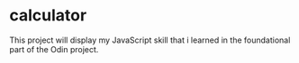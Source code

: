 # calculator
This project will display my JavaScript skill that i learned in the foundational part of the Odin project.
